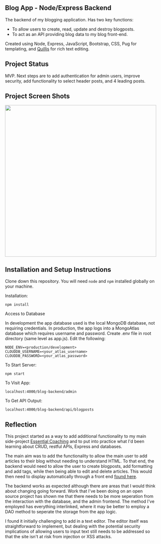 ## Blog App - Node/Express Backend

The backend of my blogging application.  Has two key functions:
- To allow users to create, read, update and destroy blogposts.
- To act as an API providing blog data to my blog front-end. 

Created using Node, Express, JavaScript, Bootstrap, CSS, Pug for templating, and [Quilljs](https://quilljs.com/) for rich text editing.

## Project Status

MVP.  Next steps are to add authentication for admin users, improve security, add functionality to select header posts, and 4 leading posts.

## Project Screen Shots

<img src="https://user-images.githubusercontent.com/64267174/106020061-418f6700-60bb-11eb-9d43-a048c59d3e09.png" width="500"> 

## Installation and Setup Instructions

Clone down this repository. You will need `node` and `npm` installed globally on your machine.  

Installation:

`npm install`  

Access to Database

In development the app database used is the local MongoDB database, not requiring credentials.  In production, the app logs into a MongoAtlas database which requires username and password.
Create .env file in root directory (same level as app.js).
Edit the following:

```
NODE_ENV=<production/development>
CLOUDDB_USERNAME=<your_atlas_username>
CLOUDDB_PASSWORD=<your_atlas_password>
```

To Start Server:

`npm start`  

To Visit App:

`localhost:4000/blog-backend/admin`  

To Get API Output:

`localhost:4000/blog-backend/api/blogposts`

## Reflection

This project started as a way to add additional functionality to my main side-project [Essential Coaching](https://essentialcoaching.co.uk) and to put into practice what I'd been learning about CRUD, restful APIs, Express and databases. 

The main aim was to add the functionality to allow the main user to add articles to their blog without needing to understand HTML. To that end, the backend would need to allow the user to create blogposts, add formatting and add tags, while then being able to edit and delete articles.  This would then need to display automatically through a front end [found here](https://github.com/jwpf100/node-blog-frontend).

The backend works as expected although there are areas that I would think about changing going forward.  Work that I've been doing on an open source project has shown me that there needs to be more seperation from the interaction with the database, and the admin frontend.  The method I've employed has everything interlinked, where it may be better to employ a DAO method to seperate the storage from the app logic. 

I found it initially challenging to add in a text editor. The editor itself was straightforward to implement, but dealing with the potential security implications of allowing users to input text still needs to be addressed so that the site isn't at risk from injection or XSS attacks.
